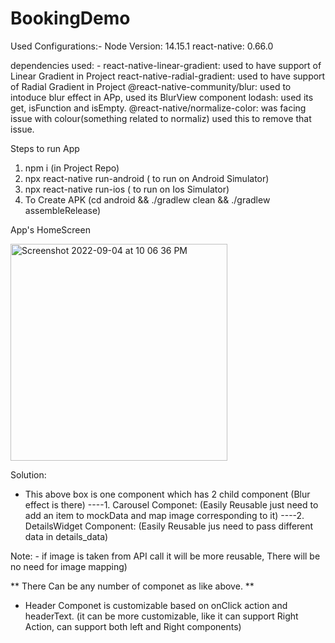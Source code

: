 # BookingDemo

Used Configurations:-
Node Version: 14.15.1
react-native: 0.66.0

dependencies used: -
react-native-linear-gradient:   used to have support of Linear Gradient in Project
react-native-radial-gradient:   used to have support of Radial Gradient in Project
@react-native-community/blur:   used to intoduce blur effect in APp, used its BlurView component
lodash: used its get, isFunction and isEmpty.
@react-native/normalize-color:  was facing issue with colour(something related to normaliz) used this to remove that issue.

Steps to run App
1. npm i (in Project Repo)
2. npx react-native run-android ( to run on Android Simulator)
3. npx react-native run-ios ( to run on Ios Simulator)
4. To Create APK (cd android && ./gradlew clean && ./gradlew assembleRelease)


App's HomeScreen


<img width="347" alt="Screenshot 2022-09-04 at 10 06 36 PM" src="https://user-images.githubusercontent.com/112815537/188323915-19e3129e-ceb1-455d-9d4e-764f841518c8.png">


Solution: 
* This above box is one component which has 2 child component (Blur effect is there)
----1. Carousel Componet: (Easily Reusable just need to add an item to mockData and map image corresponding to it)
----2. DetailsWidget Component: (Easily Reusable jus need to pass different data in details_data)

Note: - if image is taken from API call it will be more reusable, There will be no need for image mapping)

** There Can be any number of componet as like above. **

* Header Componet is customizable based on onClick action and headerText.
(it can be more customizable, like it can support Right Action, can support both left and Right components)
